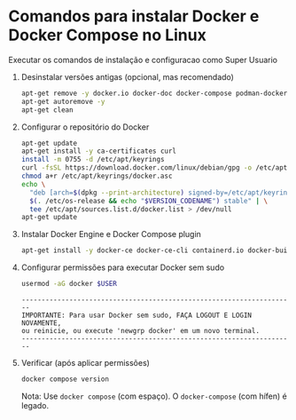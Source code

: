 # Comandos para instalar Docker e Docker Compose no Linux

Executar os comandos de instalação e configuracao como Super Usuario

1.  Desinstalar versões antigas (opcional, mas recomendado)

    ```bash
    apt-get remove -y docker.io docker-doc docker-compose podman-docker containerd runc
    apt-get autoremove -y
    apt-get clean
    ```
2.  Configurar o repositório do Docker

    ```bash
    apt-get update
    apt-get install -y ca-certificates curl
    install -m 0755 -d /etc/apt/keyrings
    curl -fsSL https://download.docker.com/linux/debian/gpg -o /etc/apt/keyrings/docker.asc
    chmod a+r /etc/apt/keyrings/docker.asc
    echo \
      "deb [arch=$(dpkg --print-architecture) signed-by=/etc/apt/keyrings/docker.asc] https://download.docker.com/linux/debian \
      $(. /etc/os-release && echo "$VERSION_CODENAME") stable" | \
      tee /etc/apt/sources.list.d/docker.list > /dev/null
    apt-get update
    ```
3.  Instalar Docker Engine e Docker Compose plugin

    ```bash
    apt-get install -y docker-ce docker-ce-cli containerd.io docker-buildx-plugin docker-compose-plugin
    ```
4.  Configurar permissões para executar Docker sem sudo

    ```bash
    usermod -aG docker $USER
    ```

    ```
    ---------------------------------------------------------------------
    IMPORTANTE: Para usar Docker sem sudo, FAÇA LOGOUT E LOGIN NOVAMENTE,
    ou reinicie, ou execute 'newgrp docker' em um novo terminal.
    ---------------------------------------------------------------------
    ```
5.  Verificar (após aplicar permissões)

    ```bash
    docker compose version
    ```

    Nota: Use `docker compose` (com espaço). O `docker-compose` (com hífen) é legado.
